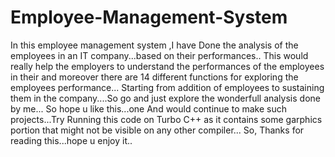 # Employee-Management-System

In this employee management system ,I have 
Done the analysis of the employees in an 
IT company...based on their performances..
This would really help the employers to understand
the performances of the employees in their 
and moreover there are 14 different functions 
for exploring the employees performance...
Starting from addition of employees to sustaining 
them in the company....So go and just explore
the wonderfull analysis done by me...
So hope u like this...one
And would continue to make such projects...Try 
Running this code on Turbo C++ as it contains 
some garphics portion that might not be visible
on any other compiler...
So, Thanks for reading this...hope u enjoy it..
